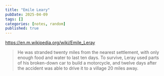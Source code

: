 ```yaml
---
title: "Emile Leary"
pubDate: 2025-04-09
tags: []
categories: [notes, random]
published: true
---
```


https://en.m.wikipedia.org/wiki/Emile_Leray

> He was stranded twenty miles from the nearest settlement, with only enough food and water to last ten days. To survive, Leray used parts of his broken-down car to build a motorcycle, and twelve days after the accident was able to drive it to a village 20 miles away.

